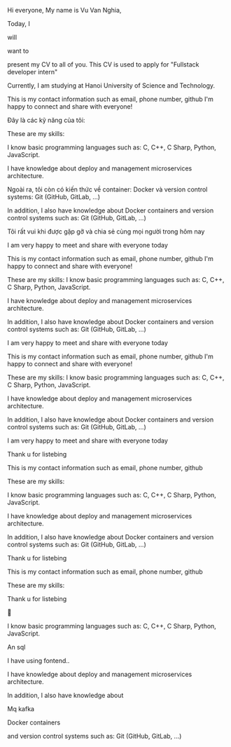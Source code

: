 <!-- https://www.overleaf.com/project/65dd8bdb9043debbd1de0ea7 -->
Hi everyone,
My name is Vu Van Nghia,
<!--  -->
Today, I 



will 

want to 

present my CV  to all of you. This CV is used to apply for "Fullstack developer intern"

 




<!--  -->

Currently, I am studying at Hanoi University of Science and Technology.

<!--  -->
<!-- This is my contact information such as email, phone number, github llink -->
This is my contact information such as email, phone number, github
I'm happy to connect and share with everyone!
<!--  -->
Đây là các kỹ năng của tôi:


These are my skills:



I know basic programming languages such as: C, C++, C Sharp, Python, JavaScript.



I have knowledge about deploy and management microservices architecture.


Ngoài ra, tôi còn có kiến thức về container: Docker và version control systems: Git (GitHub, GitLab, ...)


In addition, I also have knowledge about Docker containers and version control systems such as: Git (GitHub, GitLab, ...)


Tôi rất vui khi được gặp gỡ và chia sẻ cùng mọi người trong hôm nay


I am very happy to meet and share with everyone today

<!--  -->
 
<!--  -->
This is my contact information such as email, phone number, github
I'm happy to connect and share with everyone!
<!--  -->
These are my skills:
I know basic programming languages such as: C, C++, C Sharp, Python, JavaScript.

I have knowledge about deploy and management microservices architecture.

In addition, I also have knowledge about Docker containers and version control systems such as: Git (GitHub, GitLab, ...)

I am very happy to meet and share with everyone today
<!--  -->

 
<!--  -->
This is my contact information such as email, phone number, github
I'm happy to connect and share with everyone!
<!--  -->
These are my skills:
I know basic programming languages such as: C, C++, C Sharp, Python, JavaScript.

I have knowledge about deploy and management microservices architecture.

In addition, I also have knowledge about Docker containers and version control systems such as: Git (GitHub, GitLab, ...)

I am very happy to meet and share with everyone today

Thank u  for listebing 

<!-- 🥳 --> 
 

This is my contact information such as email, phone number, github
 <!--  -->

These are my skills:

I know basic programming languages such as: C, C++, C Sharp, Python, JavaScript.

I have knowledge about deploy and management microservices architecture.

In addition, I also have knowledge about Docker containers and version control systems such as: Git (GitHub, GitLab, ...)

Thank u  for listebing
 <!--  -->

This is my contact information such as email, phone number, github

These are my skills:

Thank u  for listebing

🥳

I know basic programming languages such as: C, C++, C Sharp, Python, JavaScript.

An sql

I have using fontend..

I have knowledge about deploy and management microservices architecture.

In addition, I also have knowledge about 

Mq kafka 

Docker containers 

and version control systems such as: Git (GitHub, GitLab, ...)

